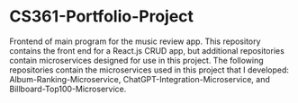 # CS361-Portfolio-Project

Frontend of main program for the music review app. This repository contains the front end for a React.js CRUD app, but additional repositories contain microservices designed for use in this project. The following repositories contain the microservices used in this project that I developed: Album-Ranking-Microservice, ChatGPT-Integration-Microservice, and Billboard-Top100-Microservice. 
